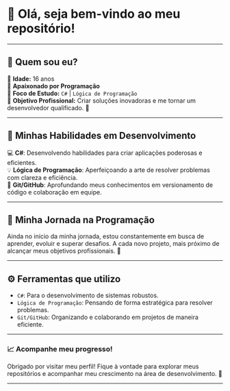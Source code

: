 # 👋 **Olá, seja bem-vindo ao meu repositório!**

---

## 📌 **Quem sou eu?**
🔹 **Idade:** 16 anos  
🔹 **Apaixonado por Programação**  
🔹 **Foco de Estudo:** `C#` | `Lógica de Programação`  
🔹 **Objetivo Profissional:** Criar soluções inovadoras e me tornar um desenvolvedor qualificado. 🌱

---

## 🔧 **Minhas Habilidades em Desenvolvimento**

💻 **C#**: Desenvolvendo habilidades para criar aplicações poderosas e eficientes.  
💡 **Lógica de Programação**: Aperfeiçoando a arte de resolver problemas com clareza e eficiência.  
🔄 **Git/GitHub**: Aprofundando meus conhecimentos em versionamento de código e colaboração em equipe.

---

## 🚀 **Minha Jornada na Programação**

Ainda no início da minha jornada, estou constantemente em busca de aprender, evoluir e superar desafios. A cada novo projeto, mais próximo de alcançar meus objetivos profissionais. 💪

---

## ⚙️ **Ferramentas que utilizo**

- `C#`: Para o desenvolvimento de sistemas robustos.  
- `Lógica de Programação`: Pensando de forma estratégica para resolver problemas.  
- `Git/GitHub`: Organizando e colaborando em projetos de maneira eficiente.

---

### 📈 **Acompanhe meu progresso!**

Obrigado por visitar meu perfil! Fique à vontade para explorar meus repositórios e acompanhar meu crescimento na área de desenvolvimento. 🌟

---
